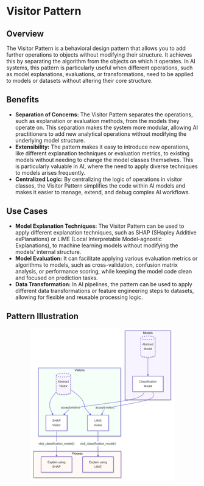 # Visitor Pattern

## Overview

The Visitor Pattern is a behavioral design pattern that allows you to add further operations to objects without modifying their structure. It achieves this by separating the algorithm from the objects on which it operates. In AI systems, this pattern is particularly useful when different operations, such as model explanations, evaluations, or transformations, need to be applied to models or datasets without altering their core structure.

## Benefits

- **Separation of Concerns:** The Visitor Pattern separates the operations, such as explanation or evaluation methods, from the models they operate on. This separation makes the system more modular, allowing AI practitioners to add new analytical operations without modifying the underlying model structure.
- **Extensibility:** The pattern makes it easy to introduce new operations, like different explanation techniques or evaluation metrics, to existing models without needing to change the model classes themselves. This is particularly valuable in AI, where the need to apply diverse techniques to models arises frequently.
- **Centralized Logic:** By centralizing the logic of operations in visitor classes, the Visitor Pattern simplifies the code within AI models and makes it easier to manage, extend, and debug complex AI workflows.

## Use Cases

- **Model Explanation Techniques:** The Visitor Pattern can be used to apply different explanation techniques, such as SHAP (SHapley Additive exPlanations) or LIME (Local Interpretable Model-agnostic Explanations), to machine learning models without modifying the models’ internal structure.
- **Model Evaluation:** It can facilitate applying various evaluation metrics or algorithms to models, such as cross-validation, confusion matrix analysis, or performance scoring, while keeping the model code clean and focused on prediction tasks.
- **Data Transformation:** In AI pipelines, the pattern can be used to apply different data transformations or feature engineering steps to datasets, allowing for flexible and reusable processing logic.

## Pattern Illustration

<div align="center">
  <img src="./../../../img/13_visitor.png" alt="Visitor Pattern" style="width: 75%; height: auto;">
</div>